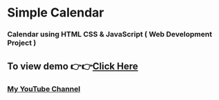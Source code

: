 # Simple Calendar 
### Calendar using HTML CSS & JavaScript ( Web Development Project )

## To view demo 👉👉[Click Here](https://ashutosh-pmishra.github.io/Simple-Calendar/)

### [My YouTube Channel](https://www.youtube.com/c/SimplifiedLearner)
